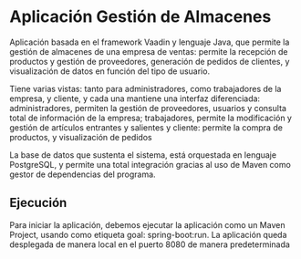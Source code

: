 # Aplicación Gestión de Almacenes

Aplicación basada en el framework Vaadin y lenguaje Java, que permite la gestión de almacenes de una empresa de ventas: permite la recepción de productos y gestión de proveedores, generación de pedidos de clientes, y visualización de datos en función del tipo de usuario. 

Tiene varias vistas: tanto para administradores, como trabajadores de la empresa, y cliente, y cada una mantiene una interfaz diferenciada: administradores, permiten la gestión de proveedores, usuarios y consulta total de información de la empresa; trabajadores, permite la modificación y gestión de artículos entrantes y salientes y cliente: permite la compra de productos, y visualización de pedidos
  
La base de datos que sustenta el sistema, está orquestada en lenguaje PostgreSQL, y permite una total integración gracias al uso de Maven como gestor de dependencias del programa. 
  
## Ejecución

Para iniciar la aplicación, debemos ejecutar la aplicación como un Maven Project, usando como etiqueta goal: spring-boot:run. La aplicación queda desplegada de manera local en el puerto 8080 de manera predeterminada

